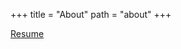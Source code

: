 +++
title = "About"
path  = "about"
+++


[Resume](https://docs.google.com/document/d/1MUBD78INxSOYQp2wOeXG8UVmX2_37u94CGDoQMtT-8I/edit?usp=sharing)